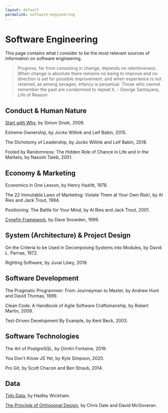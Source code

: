 ```yaml
---
layout: default
permalink: software-engineering
---
```


# Software Engineering

This page contains what I consider to be the most relevant sources of information on software engineering.

> Progress, far from consisting in change, depends on retentiveness. When change is absolute there remains no being to improve and no direction is set for possible improvement: and when experience is not retained, as among savages, infancy is perpetual. Those who cannot remember the past are condemned to repeat it. - George Santayana, Life of Reason

## Conduct & Human Nature

[Start with Why](https://www.youtube.com/watch?v=u4ZoJKF_VuA), by Simon Sinek, 2009.

Extreme Ownership, by Jocko Willink and Leif Babin, 2015.

The Dichotomy of Leadership, by Jocko Willink and Leif Babin, 2018.

Fooled by Randomness: The Hidden Role of Chance in Life and in the Markets, by Nassim Taleb, 2001.

## Economy & Marketing

Economics in One Lesson, by Henry Hazlitt, 1978.

The 22 Immutable Laws of Marketing: Violate Them at Your Own Risk!, by Al Ries and Jack Trout, 1994.

Positioning: The Battle for Your Mind, by Al Ries and Jack Trout, 2001.

[Cynefin Framework](https://en.wikipedia.org/wiki/Cynefin_framework), by Dave Snowden, 1999.

## System (Architecture) & Project Design

On the Criteria to be Used in Decomposing Systems into Modules, by David L. Parnas, 1972.

Righting Software, by Juval Löwy, 2019.

## Software Development

The Pragmatic Programmer: From Journeyman to Master, by Andrew Hunt and David Thomas, 1999.

Clean Code: A Handbook of Agile Software Craftsmanship, by Robert Martin, 2008.

Test-Driven Development By Example, by Kent Beck, 2003.

## Software Technologies

The Art of PostgreSQL, by Dimitri Fontaine, 2019.

You Don't Know JS Yet, by Kyle Simpson, 2020.

Pro Git, by Scott Chacon and Ben Straub, 2014.

## Data

[Tidy Data](https://vita.had.co.nz/papers/tidy-data.pdf), by Hadley Wickham.

[The Principle of Orthogonal Design](https://web.archive.org/web/20100224075429/http://www.dbdebunk.com/page/page/622331.htm), by Chris Date and David McGoveran.
